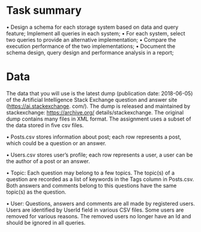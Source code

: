 # Task summary

• Design a schema for each storage system based on data and query feature; Implement all queries in each system;
• For each system, select two queries to provide an alternative implementation; 
• Compare the execution performance of the two implementations;
• Document the schema design, query design and performance analysis in a report;


# Data
The data that you will use is the latest dump (publication date: 2018-06-05) of the Artificial Intelligence Stack Exchange question and answer site (https://ai.stackexchange. com/). The dump is released and maintained by stackexchange: https://archive.org/ details/stackexchange. The original dump contains many files in XML format. The assignment uses a subset of the data stored in five csv files. 

• Posts.csv stores information about post; each row represents a post, which could be a question or an answer.

• Users.csv stores user’s profile; each row represents a user, a user can be the author of a post or an answer.

• Topic: Each question may belong to a few topics. The topic(s) of a question are recorded as a list of keywords in the Tags column in Posts.csv. Both answers and comments belong to this questions have the same topic(s) as the question.

• User: Questions, answers and comments are all made by registered users. Users are identified by UserId field in various CSV files. Some users are removed for various reasons. The removed users no longer have an Id and should be ignored in all queries.
